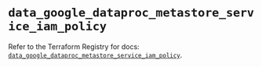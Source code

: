 # `data_google_dataproc_metastore_service_iam_policy`

Refer to the Terraform Registry for docs: [`data_google_dataproc_metastore_service_iam_policy`](https://registry.terraform.io/providers/hashicorp/google-beta/5.35.0/docs/data-sources/google_dataproc_metastore_service_iam_policy).
